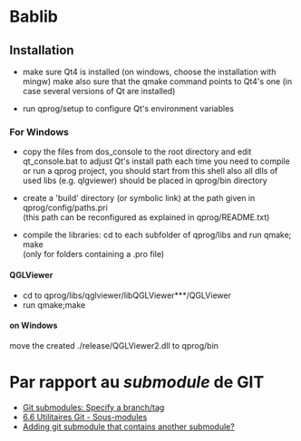 # Bablib

## Installation
- make sure Qt4 is installed (on windows, choose the installation with mingw)
    make also sure that the qmake command points to Qt4's one (in case several versions of Qt are installed)

- run qprog/setup to configure Qt's environment variables

### For Windows
- copy the files from dos_console to the root directory and edit qt_console.bat to adjust Qt's install path each time you need to compile or run a qprog project, you should start from this shell also all dlls of used libs (e.g. qlgviewer) should be placed in qprog/bin directory

- create a 'build' directory (or symbolic link) at the path given in qprog/config/paths.pri  
(this path can be reconfigured as explained in qprog/README.txt)

- compile the libraries: cd to each subfolder of qprog/libs and run qmake; make  
(only for folders containing a .pro file)  

#### **QGLViewer**
- cd to qprog/libs/qglviewer/libQGLViewer***/QGLViewer
- run qmake;make

#### on Windows
move the created ./release/QGLViewer2.dll to qprog/bin


# Par rapport au *submodule* de GIT

* [Git submodules: Specify a branch/tag](http://stackoverflow.com/questions/1777854/git-submodules-specify-a-branch-tag)
* [6.6 Utilitaires Git - Sous-modules](https://git-scm.com/book/fr/v1/Utilitaires-Git-Sous-modules)
* [Adding git submodule that contains another submodule?](http://stackoverflow.com/questions/4600835/adding-git-submodule-that-contains-another-submodule)
